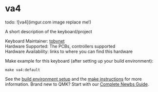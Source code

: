 # va4

todo: ![va4](imgur.com image replace me!)

A short description of the keyboard/project

Keyboard Maintainer: [tobynet](https://github.com/tobynet/keyboard-va4-qmk)  
Hardware Supported: The PCBs, controllers supported  
Hardware Availability: links to where you can find this hardware

Make example for this keyboard (after setting up your build environment):

    make va4:default

See the [build environment setup](https://docs.qmk.fm/#/getting_started_build_tools) and the [make instructions](https://docs.qmk.fm/#/getting_started_make_guide) for more information. Brand new to QMK? Start with our [Complete Newbs Guide](https://docs.qmk.fm/#/newbs).
